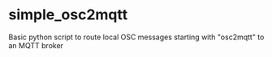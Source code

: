 # simple_osc2mqtt
Basic python script to route local OSC messages starting with "osc2mqtt" to an MQTT broker
